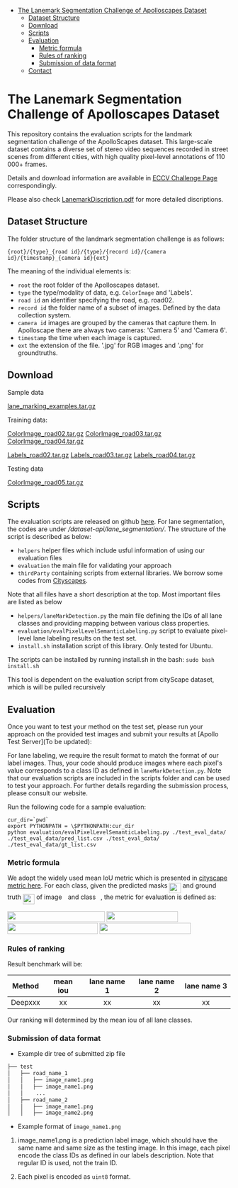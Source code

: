  * [The Lanemark Segmentation Challenge of Apolloscapes Dataset](#the-lanemark-segmentation-challenge-of-apolloscapes-dataset)
      * [Dataset Structure](#dataset-structure)
      * [Download](#download)
      * [Scripts](#scripts)
      * [Evaluation](#evaluation)
         * [Metric formula](#metric-formula)
         * [Rules of ranking](#rules-of-ranking)
         * [Submission of data format](#submission-of-data-format)
      * [Contact](#contact)


# The Lanemark Segmentation Challenge of Apolloscapes Dataset

This repository contains the evaluation scripts for the landmark segmentation challenge of the ApolloScapes dataset. This large-scale dataset contains a diverse set of stereo video sequences recorded in street scenes from different cities, with high quality pixel-level annotations of 110 000+ frames.

Details and download information are available in [ECCV Challenge Page](http://apolloscape.auto/ECCV/challenge.html) correspondingly.

Please also check [LanemarkDiscription.pdf](./LanemarkDiscription.pdf) for more detailed discriptions.

## Dataset Structure

The folder structure of the landmark segmentation challenge is as follows:
```
{root}/{type}_{road id}/{type}/{record id}/{camera id}/{timestamp}_{camera id}{ext}
```

The meaning of the individual elements is:
 - `root`      the root folder of the Apolloscapes dataset.
 - `type`      the type/modality of data, e.g. `ColorImage` and 'Labels'.
 - `road id`   an identifier specifying the road, e.g. road02.
 - `record id` the folder name of a subset of images. Defined by the data collection system. 
 - `camera id` images are grouped by the cameras that capture them. In Apolloscape there are always two cameras: 'Camera 5' and 'Camera 6'. 
 - `timestamp` the time when each image is captured.
 - `ext`       the extension of the file. '.jpg' for RGB images and '.png' for groundtruths.


## Download

Sample data

[lane_marking_examples.tar.gz](https://ad-apolloscape.cdn.bcebos.com/lane_marking_examples.tar.gz)

Training data:

[ColorImage_road02.tar.gz](https://ad-apolloscape.cdn.bcebos.com/ColorImage_road02.tar.gz)
[ColorImage_road03.tar.gz](https://ad-apolloscape.cdn.bcebos.com/ColorImage_road03.tar.gz)
[ColorImage_road04.tar.gz](https://ad-apolloscape.cdn.bcebos.com/ColorImage_road04.tar.gz)

[Labels_road02.tar.gz](https://ad-apolloscape.cdn.bcebos.com/Labels_road02.tar.gz)
[Labels_road03.tar.gz](https://ad-apolloscape.cdn.bcebos.com/Labels_road03.tar.gz)
[Labels_road04.tar.gz](https://ad-apolloscape.cdn.bcebos.com/Labels_road04.tar.gz)

Testing data

[ColorImage_road05.tar.gz](https://ad-apolloscape.cdn.bcebos.com/ColorImage_road05.tar.gz)


## Scripts

The evaluation scripts are released on github [here](https://github.com/ApolloScapeAuto/dataset-api). For lane segmentation, the codes are under */dataset-api/lane_segmentation/*. The structure of the script is described as below: 

 - `helpers`      helper files which include usful information of using our evaluation files
 - `evaluation`   the main file for validating your approach
 - `thirdParty`   containing scripts from external libraries. We borrow some codes from [Cityscapes](https://github.com/mcordts/cityscapesScripts).

Note that all files have a short description at the top. Most important files are listed as below
 - `helpers/laneMarkDetection.py`                    the main file defining the IDs of all lane classes and providing mapping between various class properties.
 - `evaluation/evalPixelLevelSemanticLabeling.py`    script to evaluate pixel-level lane labeling results on the test set.
 - `install.sh`                                      installation script of this library. Only tested for Ubuntu.

The scripts can be installed by running install.sh in the bash:
`sudo bash install.sh`

This tool is dependent on the evaluation script from cityScape dataset, which is will be pulled recursively

## Evaluation

Once you want to test your method on the test set, please run your approach on the provided test images and submit your results at [Apollo Test Server](To be updated):

For lane labeling, we require the result format to match the format of our label images. Thus, your code should produce images where each pixel's value corresponds to a class ID as defined in `laneMarkDetection.py`. Note that our evaluation scripts are included in the scripts folder and can be used to test your approach. For further details regarding the submission process, please consult our website.

Run the following code for a sample evaluation:
```
cur_dir=`pwd`
export PYTHONPATH = \$PYTHONPATH:cur_dir
python evaluation/evalPixelLevelSemanticLabeling.py ./test_eval_data/ ./test_eval_data/pred_list.csv ./test_eval_data/ ./test_eval_data/gt_list.csv
```

### Metric formula

We adopt the widely used mean IoU metric which is presented in [cityscape metric here](https://www.cityscapes-dataset.com/benchmarks/#scene-labeling-task). 
For each class, given the predicted masks <img src="/lane_segmentation/tex/b48f9a7b2f437d3195f6d31d2bc638a8.svg?invert_in_darkmode&sanitize=true" align=middle width=26.47306529999999pt height=22.465723500000017pt/> and ground truth <img src="/lane_segmentation/tex/61d9d0fc3372eb81de31c6e7eed6e705.svg?invert_in_darkmode&sanitize=true" align=middle width=26.47306529999999pt height=22.63846199999998pt/> of image <img src="/lane_segmentation/tex/77a3b857d53fb44e33b53e4c8b68351a.svg?invert_in_darkmode&sanitize=true" align=middle width=5.663225699999989pt height=21.68300969999999pt/> and class <img src="/lane_segmentation/tex/3e18a4a28fdee1744e5e3f79d13b9ff6.svg?invert_in_darkmode&sanitize=true" align=middle width=7.11380504999999pt height=14.15524440000002pt/>, the metric for evaluation is defined as: 

<img src="/lane_segmentation/tex/9e32ad2f1f8d49b96d0edf3297947e76.svg?invert_in_darkmode&sanitize=true" align=middle width=219.59248409999995pt height=24.65753399999998pt/>
<img src="/lane_segmentation/tex/d78dc64ea5382b305ce04f342a772153.svg?invert_in_darkmode&sanitize=true" align=middle width=161.6606904pt height=24.657735299999988pt/>
<img src="/lane_segmentation/tex/9ffe0c7d35f0eea9d3cc2eb25d9d0b09.svg?invert_in_darkmode&sanitize=true" align=middle width=203.72113574999997pt height=24.657735299999988pt/>
<img src="/lane_segmentation/tex/31f245f0af35e32eb71ab12b6bd844d1.svg?invert_in_darkmode&sanitize=true" align=middle width=205.8843336pt height=24.657735299999988pt/>

### Rules of ranking

Result benchmark will be:

| Method | mean iou | lane name 1 | lane name 2 | lane name 3| 
| ------ |:------:|:------:|:------:|:------:|
| Deepxxx |xx  | xx  | xx | xx | 

Our ranking will determined by the mean iou of all lane classes.


### Submission of data format
 - Example dir tree of submitted zip file
```bash
├── test
│   ├── road_name_1
│   │   ├── image_name1.png
│   │   ├── image_name1.png
│   │    ...
│   ├── road_name_2
│   │   ├── image_name1.png
│   │   ├── image_name2.png
```


- Example format of ```image_name1.png```

1. image_name1.png is a prediction label image, which should have the same name and same size as the testing image. In this image, each pixel encode the class IDs as defined in our labels description. Note that regular ID is used, not the train ID.

2. Each pixel is encoded as ```uint8``` format.

